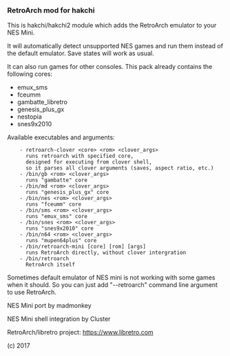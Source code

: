 ### RetroArch mod for hakchi ###

This is hakchi/hakchi2 module which adds the RetroArch emulator to your NES Mini.

It will automatically detect unsupported NES games and run them instead of the default emulator. Save states will work as usual.

It can also run games for other consoles. This pack already contains the following cores:
- emux_sms
- fceumm
- gambatte_libretro
- genesis_plus_gx
- nestopia
- snes9x2010

Available executables and arguments:

        - retroarch-clover <core> <rom> <clover_args>
          runs retroarch with specified core,
          designed for executing from clover shell, 
          so it parses all clover arguments (saves, aspect ratio, etc.)
        - /bin/gb <rom> <clover_args>
          runs "gambatte" core
        - /bin/md <rom> <clover_args>
          runs "genesis_plus_gx" core
        - /bin/nes <rom> <clover_args>
          runs "fceumm" core
        - /bin/sms <rom> <clover_args>
          runs "emux_sms" core
        - /bin/snes <rom> <clover_args>
          runs "snes9x2010" core
        - /bin/n64 <rom> <clover_args>
          runs "mupen64plus" core
        - /bin/retroarch-mini [core] [rom] [args]
          runs RetroArch directly, without clover intergration
        - /bin/retroarch
          RetroArch itself

Sometimes default emulator of NES mini is not working with some games when it should. So you can just add "--retroarch" command line argument to use RetroArch.


NES Mini port by madmonkey

NES Mini shell integration by Cluster

RetroArch/libretro project: https://www.libretro.com

(c) 2017
